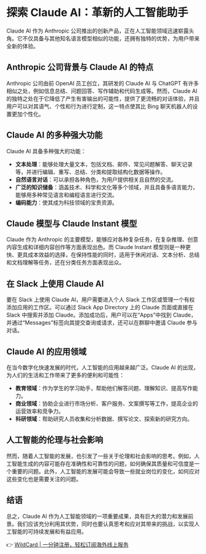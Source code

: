 # 探索 Claude AI：革新的人工智能助手

Claude AI 作为 Anthropic 公司推出的创新产品，正在人工智能领域迅速崭露头角。它不仅具备与其他知名语言模型相似的功能，还拥有独特的优势，为用户带来全新的体验。

## Anthropic 公司背景与 Claude AI 的特点

Anthropic 公司由前 OpenAI 员工创立，其研发的 Claude AI 与 ChatGPT 有许多相似之处，例如信息总结、问题回答、写作辅助和代码生成等。然而，Claude AI 的独特之处在于它降低了产生有害输出的可能性，提供了更流畅的对话体验，并且用户可以对其语气、个性和行为进行定制，这一特点使其比 Bing 聊天机器人的设置更加个性化。

## Claude AI 的多种强大功能

Claude AI 具备多种强大的功能：

- **文本处理**：能够处理大量文本，包括文档、邮件、常见问题解答、聊天记录等，并进行编辑、重写、总结、分类和提取结构化数据等操作。
- **自然语言对话**：可以承担各种角色，为用户提供相关且自然的交流。
- **广泛的知识储备**：涵盖技术、科学和文化等多个领域，并且具备多语言能力，能够用多种常见语言和编程语言进行交流。
- **编码能力**：使其成为科技领域的宝贵资源。

## Claude 模型与 Claude Instant 模型

Claude 作为 Anthropic 的主要模型，能够应对各种复杂任务，在复杂推理、创意内容生成和详细内容创作等方面表现出色。而 Claude Instant 模型则是一种更快、更具成本效益的选择，在保持性能的同时，适用于休闲对话、文本分析、总结和文档理解等任务，还在分类任务方面表现出众。

## 在 Slack 上使用 Claude AI

要在 Slack 上使用 Claude AI，用户需要进入个人 Slack 工作区或管理一个有权添加应用的工作区。可以通过 Slack App Directory 上的 Claude 页面或直接在 Slack 中搜索并添加 Claude。添加成功后，用户可以在“Apps”中找到 Claude，并通过“Messages”标签向其提交查询或请求，还可以在群聊中邀请 Claude 参与对话。

## Claude AI 的应用领域

在当今数字化快速发展的时代，人工智能的应用越来越广泛。Claude AI 的出现，为人们的生活和工作带来了更多的便利和可能性：

- **教育领域**：作为学生的学习助手，帮助他们解答问题、理解知识、提高写作能力。
- **商业领域**：协助企业进行市场分析、客户服务、文案撰写等工作，提高企业的运营效率和竞争力。
- **科研领域**：帮助研究人员收集和分析数据、撰写论文、探索新的研究方向。

## 人工智能的伦理与社会影响

然而，随着人工智能的发展，也引发了一些关于伦理和社会影响的思考。例如，人工智能生成的内容可能存在准确性和可靠性的问题，如何确保其质量和可信度是一个重要的问题。此外，人工智能的发展可能会导致一些就业岗位的变化，如何应对这些变化也是需要关注的问题。

## 结语

总之，Claude AI 作为人工智能领域的一项重要成果，具有巨大的潜力和发展前景。我们应该充分利用其优势，同时也要认真思考和应对其带来的挑战，以实现人工智能的可持续发展和有益应用。

👉 [WildCard | 一分钟注册，轻松订阅海外线上服务](https://bbtdd.com/WildCard)
